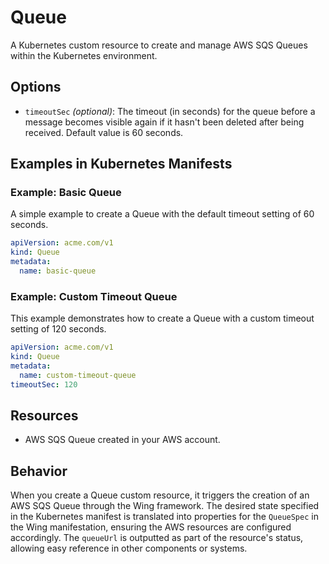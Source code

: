 # Queue
A Kubernetes custom resource to create and manage AWS SQS Queues within the Kubernetes environment.

## Options
- `timeoutSec` _(optional)_: The timeout (in seconds) for the queue before a message becomes visible again if it hasn't been deleted after being received. Default value is 60 seconds.

## Examples in Kubernetes Manifests
### Example: Basic Queue
A simple example to create a Queue with the default timeout setting of 60 seconds.
```yaml
apiVersion: acme.com/v1
kind: Queue
metadata:
  name: basic-queue
```

### Example: Custom Timeout Queue
This example demonstrates how to create a Queue with a custom timeout setting of 120 seconds.
```yaml
apiVersion: acme.com/v1
kind: Queue
metadata:
  name: custom-timeout-queue
timeoutSec: 120
```

## Resources
- AWS SQS Queue created in your AWS account.

## Behavior
When you create a Queue custom resource, it triggers the creation of an AWS SQS Queue through the Wing framework. The desired state specified in the Kubernetes manifest is translated into properties for the `QueueSpec` in the Wing manifestation, ensuring the AWS resources are configured accordingly. The `queueUrl` is outputted as part of the resource's status, allowing easy reference in other components or systems.